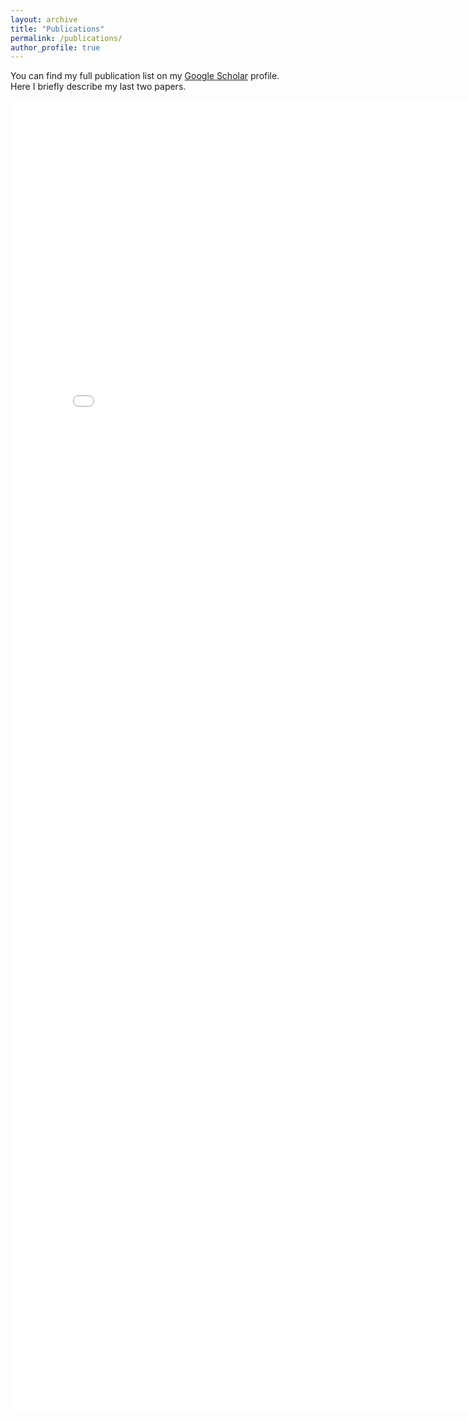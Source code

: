```yaml
---
layout: archive
title: "Publications"
permalink: /publications/
author_profile: true
---
```


You can find my full publication list on my <i class="fas fa-fw fa-graduation-cap"> </i> <a href="{{author.googlescholar}}"> Google Scholar</a> profile. </br>
Here I briefly describe my last two papers. 

<embed src="/images/system.pdf" width="800px" height="2100px" />
